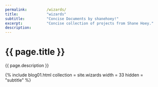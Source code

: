 ```yaml
---
permalink:         /wizards/
title:             "wizards"
subtitle:          "Concise Documents by shanehoey!"
excerpt:           "Concise collection of projects from Shane Hoey."
description:
---
```


# {{ page.title }}

{{ page.description }}

{% include blog01.html  collection = site.wizards width = 33  hidden = "subtitle" %}